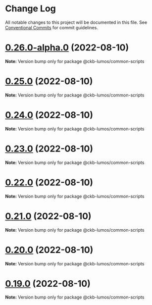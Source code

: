 # Change Log

All notable changes to this project will be documented in this file.
See [Conventional Commits](https://conventionalcommits.org) for commit guidelines.

# [0.26.0-alpha.0](https://github.com/nervosnetwork/lumos/compare/v0.18.0...v0.26.0-alpha.0) (2022-08-10)

**Note:** Version bump only for package @ckb-lumos/common-scripts





# [0.25.0](https://github.com/nervosnetwork/lumos/compare/v0.18.0...v0.25.0) (2022-08-10)

**Note:** Version bump only for package @ckb-lumos/common-scripts





# [0.24.0](https://github.com/nervosnetwork/lumos/compare/v0.18.0...v0.24.0) (2022-08-10)

**Note:** Version bump only for package @ckb-lumos/common-scripts





# [0.23.0](https://github.com/nervosnetwork/lumos/compare/v0.18.0...v0.23.0) (2022-08-10)

**Note:** Version bump only for package @ckb-lumos/common-scripts





# [0.22.0](https://github.com/nervosnetwork/lumos/compare/v0.18.0...v0.22.0) (2022-08-10)

**Note:** Version bump only for package @ckb-lumos/common-scripts





# [0.21.0](https://github.com/nervosnetwork/lumos/compare/v0.18.0...v0.21.0) (2022-08-10)

**Note:** Version bump only for package @ckb-lumos/common-scripts





# [0.20.0](https://github.com/nervosnetwork/lumos/compare/v0.18.0...v0.20.0) (2022-08-10)

**Note:** Version bump only for package @ckb-lumos/common-scripts





# [0.19.0](https://github.com/nervosnetwork/lumos/compare/v0.18.0...v0.19.0) (2022-08-10)

**Note:** Version bump only for package @ckb-lumos/common-scripts
